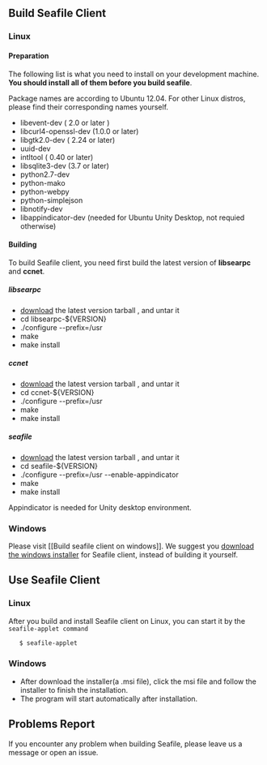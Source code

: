 ## Build Seafile Client ##

### Linux ###

#### Preparation ####

The following list is what you need to install on your development machine. __You should install all of them before you build seafile__.

Package names are according to Ubuntu 12.04. For other Linux distros, please find their corresponding names yourself.

* libevent-dev ( 2.0 or later )
* libcurl4-openssl-dev  (1.0.0 or later)
* libgtk2.0-dev ( 2.24 or later)
* uuid-dev
* intltool ( 0.40 or later)
* libsqlite3-dev (3.7 or later)
* python2.7-dev
* python-mako
* python-webpy
* python-simplejson
* libnotify-dev
* libappindicator-dev (needed for Ubuntu Unity Desktop, not requied otherwise)

#### Building ####

To build Seafile client, you need first build the latest version of **libsearpc** and **ccnet**.

##### libsearpc #####

* [download](https://www.github.com/haiwen/libsearpc/downloads) the latest version tarball , and untar it
* cd libsearpc-${VERSION}
* ./configure --prefix=/usr
* make
* make install

##### ccnet #####

* [download](https://www.github.com/haiwen/ccnet/downloads) the latest version tarball , and untar it
* cd ccnet-${VERSION}
* ./configure --prefix=/usr
* make
* make install

##### seafile #####

* [download](https://www.github.com/haiwen/seafile/downloads) the latest version tarball , and untar it
* cd seafile-${VERSION}
* ./configure --prefix=/usr --enable-appindicator
* make
* make install

Appindicator is needed for Unity desktop environment.

### Windows ###

Please visit [[Build seafile client on windows]]. We suggest you [download the windows installer](http://www.seafile.com/download) for Seafile client, instead of building it yourself. 

## Use Seafile Client ##

### Linux ###

After you build and install Seafile client on Linux, you can start it by the `seafile-applet command`
```sh
   $ seafile-applet
```

### Windows ###

* After download the installer(a .msi file), click the msi file and follow the installer to finish the installation.
* The program will start automatically after installation.

## Problems Report ##

If you encounter any problem when building Seafile, please leave us a message or open an issue.